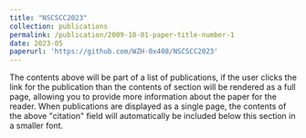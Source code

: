 ```yaml
---
title: "NSCSCC2023"
collection: publications
permalink: /publication/2009-10-01-paper-title-number-1
date: 2023-05
paperurl: 'https://github.com/WZH-0x408/NSCSCC2023'
---
```


The contents above will be part of a list of publications, if the user clicks the link for the publication than the contents of section will be rendered as a full page, allowing you to provide more information about the paper for the reader. When publications are displayed as a single page, the contents of the above "citation" field will automatically be included below this section in a smaller font.
